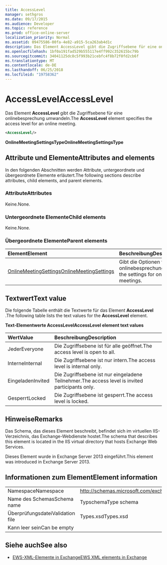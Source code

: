 ```yaml
---
title: AccessLevel
manager: sethgros
ms.date: 09/17/2015
ms.audience: Developer
ms.topic: reference
ms.prod: office-online-server
localization_priority: Normal
ms.assetid: 09475586-00fa-4e82-a915-5ca263ab4d1c
description: Das Element AccessLevel gibt die Zugriffsebene für eine onlinebesprechung umwandeln.
ms.openlocfilehash: 1bf0a191fad529b555117e4ff992c352615bc79b
ms.sourcegitcommit: 34041125dc8c5f993b21cebfc4f8b72f0fd2cb6f
ms.translationtype: MT
ms.contentlocale: de-DE
ms.lasthandoff: 06/25/2018
ms.locfileid: "19758362"
---
```

# <a name="accesslevel"></a><span data-ttu-id="36cb6-103">AccessLevel</span><span class="sxs-lookup"><span data-stu-id="36cb6-103">AccessLevel</span></span>

<span data-ttu-id="36cb6-104">Das Element **AccessLevel** gibt die Zugriffsebene für eine onlinebesprechung umwandeln.</span><span class="sxs-lookup"><span data-stu-id="36cb6-104">The **AccessLevel** element specifies the access level for an online meeting.</span></span> 
  
```XML
<AccessLevel/>
```

 <span data-ttu-id="36cb6-105">**OnlineMeetingSettingsType**</span><span class="sxs-lookup"><span data-stu-id="36cb6-105">**OnlineMeetingSettingsType**</span></span>
## <a name="attributes-and-elements"></a><span data-ttu-id="36cb6-106">Attribute und Elemente</span><span class="sxs-lookup"><span data-stu-id="36cb6-106">Attributes and elements</span></span>

<span data-ttu-id="36cb6-107">In den folgenden Abschnitten werden Attribute, untergeordnete und übergeordnete Elemente erläutert.</span><span class="sxs-lookup"><span data-stu-id="36cb6-107">The following sections describe attributes, child elements, and parent elements.</span></span>
  
### <a name="attributes"></a><span data-ttu-id="36cb6-108">Attribute</span><span class="sxs-lookup"><span data-stu-id="36cb6-108">Attributes</span></span>

<span data-ttu-id="36cb6-109">Keine.</span><span class="sxs-lookup"><span data-stu-id="36cb6-109">None.</span></span>
  
### <a name="child-elements"></a><span data-ttu-id="36cb6-110">Untergeordnete Elemente</span><span class="sxs-lookup"><span data-stu-id="36cb6-110">Child elements</span></span>

<span data-ttu-id="36cb6-111">Keine.</span><span class="sxs-lookup"><span data-stu-id="36cb6-111">None.</span></span>
  
### <a name="parent-elements"></a><span data-ttu-id="36cb6-112">Übergeordnete Elemente</span><span class="sxs-lookup"><span data-stu-id="36cb6-112">Parent elements</span></span>

|<span data-ttu-id="36cb6-113">**Element**</span><span class="sxs-lookup"><span data-stu-id="36cb6-113">**Element**</span></span>|<span data-ttu-id="36cb6-114">**Beschreibung**</span><span class="sxs-lookup"><span data-stu-id="36cb6-114">**Description**</span></span>|
|:-----|:-----|
|[<span data-ttu-id="36cb6-115">OnlineMeetingSettings</span><span class="sxs-lookup"><span data-stu-id="36cb6-115">OnlineMeetingSettings</span></span>](onlinemeetingsettings.md) <br/> |<span data-ttu-id="36cb6-116">Gibt die Optionen für onlinebesprechungen.</span><span class="sxs-lookup"><span data-stu-id="36cb6-116">Specifies the settings for online meetings.</span></span>  <br/> |
   
## <a name="text-value"></a><span data-ttu-id="36cb6-117">Textwert</span><span class="sxs-lookup"><span data-stu-id="36cb6-117">Text value</span></span>

<span data-ttu-id="36cb6-118">Die folgende Tabelle enthält die Textwerte für das Element **AccessLevel** .</span><span class="sxs-lookup"><span data-stu-id="36cb6-118">The following table lists the text values for the **AccessLevel** element.</span></span> 
  
<span data-ttu-id="36cb6-119">**Text-Elementwerte AccessLevel**</span><span class="sxs-lookup"><span data-stu-id="36cb6-119">**AccessLevel element text values**</span></span>

|<span data-ttu-id="36cb6-120">**Wert**</span><span class="sxs-lookup"><span data-stu-id="36cb6-120">**Value**</span></span>|<span data-ttu-id="36cb6-121">**Beschreibung**</span><span class="sxs-lookup"><span data-stu-id="36cb6-121">**Description**</span></span>|
|:-----|:-----|
|<span data-ttu-id="36cb6-122">Jeder</span><span class="sxs-lookup"><span data-stu-id="36cb6-122">Everyone</span></span>  <br/> |<span data-ttu-id="36cb6-123">Die Zugriffsebene ist für alle geöffnet.</span><span class="sxs-lookup"><span data-stu-id="36cb6-123">The access level is open to all.</span></span>  <br/> |
|<span data-ttu-id="36cb6-124">Interne</span><span class="sxs-lookup"><span data-stu-id="36cb6-124">Internal</span></span>  <br/> |<span data-ttu-id="36cb6-125">Die Zugriffsebene ist nur intern.</span><span class="sxs-lookup"><span data-stu-id="36cb6-125">The access level is internal only.</span></span>  <br/> |
|<span data-ttu-id="36cb6-126">Eingeladen</span><span class="sxs-lookup"><span data-stu-id="36cb6-126">Invited</span></span>  <br/> |<span data-ttu-id="36cb6-127">Die Zugriffsebene ist nur eingeladene Teilnehmer.</span><span class="sxs-lookup"><span data-stu-id="36cb6-127">The access level is invited participants only.</span></span>  <br/> |
|<span data-ttu-id="36cb6-128">Gesperrt</span><span class="sxs-lookup"><span data-stu-id="36cb6-128">Locked</span></span>  <br/> |<span data-ttu-id="36cb6-129">Die Zugriffsebene ist gesperrt.</span><span class="sxs-lookup"><span data-stu-id="36cb6-129">The access level is locked.</span></span>  <br/> |
   
## <a name="remarks"></a><span data-ttu-id="36cb6-130">Hinweise</span><span class="sxs-lookup"><span data-stu-id="36cb6-130">Remarks</span></span>

<span data-ttu-id="36cb6-131">Das Schema, das dieses Element beschreibt, befindet sich im virtuellen IIS-Verzeichnis, das Exchange-Webdienste hostet.</span><span class="sxs-lookup"><span data-stu-id="36cb6-131">The schema that describes this element is located in the IIS virtual directory that hosts Exchange Web Services.</span></span>
  
<span data-ttu-id="36cb6-132">Dieses Element wurde in Exchange Server 2013 eingeführt.</span><span class="sxs-lookup"><span data-stu-id="36cb6-132">This element was introduced in Exchange Server 2013.</span></span>
  
## <a name="element-information"></a><span data-ttu-id="36cb6-133">Informationen zum Element</span><span class="sxs-lookup"><span data-stu-id="36cb6-133">Element information</span></span>

|||
|:-----|:-----|
|<span data-ttu-id="36cb6-134">Namespace</span><span class="sxs-lookup"><span data-stu-id="36cb6-134">Namespace</span></span>  <br/> |http://schemas.microsoft.com/exchange/services/2006/types  <br/> |
|<span data-ttu-id="36cb6-135">Name des Schemas</span><span class="sxs-lookup"><span data-stu-id="36cb6-135">Schema name</span></span>  <br/> |<span data-ttu-id="36cb6-136">Typschema</span><span class="sxs-lookup"><span data-stu-id="36cb6-136">Type schema</span></span>  <br/> |
|<span data-ttu-id="36cb6-137">Überprüfungsdatei</span><span class="sxs-lookup"><span data-stu-id="36cb6-137">Validation file</span></span>  <br/> |<span data-ttu-id="36cb6-138">Types.xsd</span><span class="sxs-lookup"><span data-stu-id="36cb6-138">Types.xsd</span></span>  <br/> |
|<span data-ttu-id="36cb6-139">Kann leer sein</span><span class="sxs-lookup"><span data-stu-id="36cb6-139">Can be empty</span></span>  <br/> ||
   
## <a name="see-also"></a><span data-ttu-id="36cb6-140">Siehe auch</span><span class="sxs-lookup"><span data-stu-id="36cb6-140">See also</span></span>

- [<span data-ttu-id="36cb6-141">EWS-XML-Elemente in Exchange</span><span class="sxs-lookup"><span data-stu-id="36cb6-141">EWS XML elements in Exchange</span></span>](ews-xml-elements-in-exchange.md)

